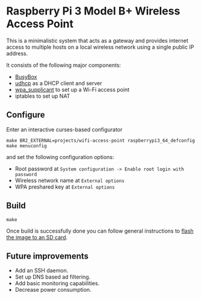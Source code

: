 # Raspberry Pi 3 Model B+ Wireless Access Point

This is a minimalistic system that acts as a gateway and provides internet access to multiple hosts on a local wireless network using a single public IP address.

It consists of the following major components:

* [BusyBox](https://busybox.net)
* [udhcp](https://udhcp.busybox.net) as a DHCP client and server
* [wpa_supplicant](https://w1.fi/wpa_supplicant/) to set up a Wi-Fi access point
* iptables to set up NAT

## Configure

Enter an interactive curses-based configurator

    make BR2_EXTERNAL=projects/wifi-access-point raspberrypi3_64_defconfig
    make menuconfig

and set the following configuration options:

* Root password at `System configuration -> Enable root login with password`
* Wireless network name at `External options`
* WPA preshared key at `External options`

## Build

    make

Once build is successfully done you can follow general instructions to [flash the image to an SD card](/README.md#flash-the-image-to-an-sd-card).

## Future improvements

* Add an SSH daemon.
* Set up DNS based ad filtering.
* Add basic monitoring capabilities.
* Decrease power consumption.
